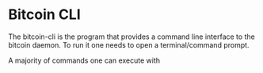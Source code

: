 # Bitcoin CLI

The bitcoin-cli is the program that provides a command line interface to the bitcoin daemon. To run it one needs to open a terminal/command prompt.

A majority of commands one can execute with 